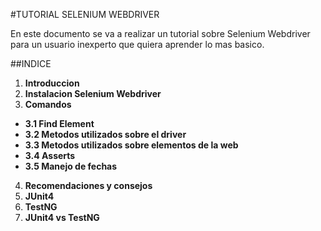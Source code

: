 #TUTORIAL SELENIUM WEBDRIVER

En este documento se va a realizar un tutorial sobre Selenium Webdriver para un usuario inexperto que quiera aprender lo mas basico.

##INDICE

1. **Introduccion**
2. **Instalacion Selenium Webdriver**
3. **Comandos**
* **3.1 Find Element**
* **3.2 Metodos utilizados sobre el driver**
* **3.3 Metodos utilizados sobre elementos de la web**
* **3.4 Asserts**
* **3.5 Manejo de fechas**
4. **Recomendaciones y consejos**
5. **JUnit4**
6. **TestNG**
7. **JUnit4 vs TestNG**


